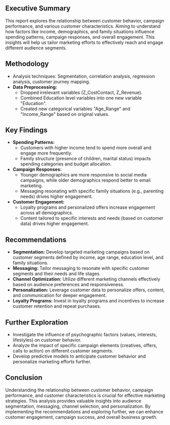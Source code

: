 ## Executive Summary

This report explores the relationship between customer behavior, campaign performance, and various customer characteristics. Aiming to understand how factors like income, demographics, and family situations influence spending patterns, campaign responses, and overall engagement. This insights will help us tailor marketing efforts to effectively reach and engage different audience segments.

## Methodology

* Analysis techniques: Segmentation, correlation analysis, regression analysis, customer journey mapping.
* **Data Preprocessing:**
    * Dropped irrelevant variables (Z_CostContact, Z_Revenue).
    * Combined Education level variables into one new variable "Education".
    * Created new categorical variables "Age_Range" and "Income_Range" based on original values.

## Key Findings

* **Spending Patterns:**
    * Customers with higher income tend to spend more overall and engage more frequently.
    * Family structure (presence of children, marital status) impacts spending categories and budget allocation.
* **Campaign Responses:**
    * Younger demographics are more responsive to social media campaigns, while older demographics respond better to email marketing.
    * Messaging resonating with specific family situations (e.g., parenting needs) drives higher engagement.
* **Customer Engagement:**
    * Loyalty programs and personalized offers increase engagement across all demographics.
    * Content tailored to specific interests and needs (based on customer data) drives higher engagement.

## Recommendations

* **Segmentation:** Develop targeted marketing campaigns based on customer segments defined by income, age range, education level, and family situations.
* **Messaging:** Tailor messaging to resonate with specific customer segments and their needs and life stages.
* **Channel Optimization:** Utilize different marketing channels effectively based on audience preferences and responsiveness.
* **Personalization:** Leverage customer data to personalize offers, content, and communication for deeper engagement.
* **Loyalty Programs:** Invest in loyalty programs and incentives to increase customer retention and repeat purchases.

## Further Exploration

* Investigate the influence of psychographic factors (values, interests, lifestyles) on customer behavior.
* Analyze the impact of specific campaign elements (creatives, offers, calls to action) on different customer segments.
* Develop predictive models to anticipate customer behavior and personalize marketing efforts further.

## Conclusion

Understanding the relationship between customer behavior, campaign performance, and customer characteristics is crucial for effective marketing strategies. This analysis provides valuable insights into audience segmentation, messaging, channel selection, and personalization. By implementing the recommendations and exploring further, we can enhance customer engagement, campaign success, and overall business growth.


